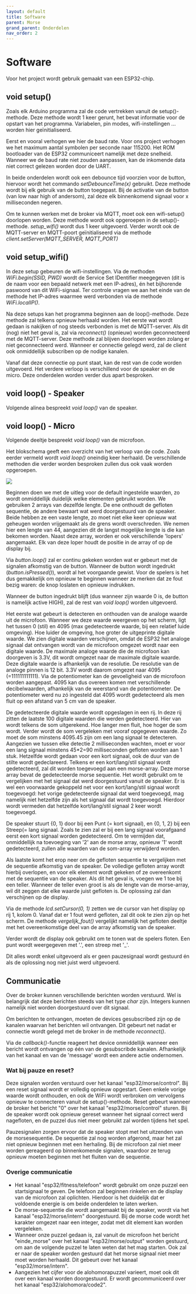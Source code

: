 ```yaml
---
layout: default
title: Software
parent: Morse
grand_parent: Onderdelen
nav_order: 2
---
```


# Software
Voor het project wordt gebruik gemaakt van een ESP32-chip. 

## void setup()
Zoals elk Arduino programma zal de code vertrekken vanuit de setup()-methode. Deze methode wordt 1 keer gerunt, het bevat informatie voor de opstart van het programma. Variabelen, pin modes, wifi-instellingen ... worden hier geïnitialiseerd. 

Eerst en vooral verhogen we hier de baud rate. Voor ons project verhogen we het maximum aantal symbolen per seconde naar 115200. Het ROM bootloader van de ESP32 communiceert namelijk met deze snelheid. Wanneer we de baud rate niet zouden aanpassen, kan de inkomende data niet correct gelezen worden door de UART.

In beide onderdelen wordt ook een debounce tijd voorzien voor de button, hiervoor wordt het commando _setDebounceTime(x)_ gebruikt. Deze methode wordt bij elk gebruik van de button toegepast. Bij de activatie van de button (van low naar high of andersom), zal deze elk binnenkomend signaal voor x milliseconden negeren. 

Om te kunnen werken met de broker via MQTT, moet ook een wifi-setup() doorlopen worden. Deze methode wordt ook opgeroepen in de setup()-methode. _setup_wifi()_ wordt dus 1 keer uitgevoerd. Verder wordt ook de MQTT-server en MQTT-poort geïnitialiseerd via de methode _client.setServer(MQTT_SERVER, MQTT_PORT)_

## void setup_wifi()
In deze setup gebeuren de wifi-instellingen. Via de methoden _WiFi.begin(SSID, PWD)_ wordt de Service Set IDentifier meegegeven (dit is de naam voor een bepaald netwerk met een IP-adres), én het bijhorende paswoord van dit WiFi-signaal. 
Ter controle vragen we aan het einde van de methode het IP-adres waarmee werd verbonden via de methode _WiFi.localIP()_.

Na deze setups kan het programma beginnen aan de loop()-methode. Deze methode zal telkens opnieuw herhaald worden. Het eerste wat wordt gedaan is nakijken of nog steeds verbonden is met de MQTT-server. Als dit (nog) niet het geval is, zal via _reconnect()_ (opnieuw) worden geconnecteerd met de MQTT-server. Deze methode zal blijven doorlopen worden zolang er niet geconnecteerd werd. Wanneer er connectie gelegd werd, zal de client ook onmiddellijk subscriben op de nodige kanalen. 

Vanaf dat deze connectie op punt staat, kan de rest van de code worden uitgevoerd. Het verdere verloop is verschillend voor de speaker en de micro. Deze onderdelen worden verder dus apart besproken.

## void loop() - Speaker
Volgende alinea bespreekt _void loop()_ van de speaker.

## void loop() - Micro
Volgende deeltje bespreekt _void loop()_ van de microfoon.

Het blokschema geeft een overzicht van het verloop van de code. Zoals eerder vermeld wordt _void loop()_ oneindig keer herhaald. De verschillende methoden die verder worden besproken zullen dus ook vaak worden opgeroepen.

![](https://raw.githubusercontent.com/BachMorse/Documentatie/master/BlokschemaCodeMicro.JPG)

Beginnen doen we met de uitleg voor de default ingestelde waarden, zo wordt onmiddellijk duidelijk welke elementen gebruikt worden. We gebruiken 2 arrays van dezelfde lengte. De ene onthoudt de gefloten sequentie, de andere bewaart wat werd doorgestuurd van de speaker. Beide hebben ze een vaste lengte, zo moet niet elke keer opnieuw wat geheugen worden vrijgemaakt als de grens wordt overschreden. We nemen hier een lengte van 44, aangezien dit de langst mogelijke lengte is die kan bekomen worden. Naast deze array, worden er ook verschillende 'lopers' aangemaakt. Elk van deze loper houdt de positie in de array of op de display bij.

Via _button.loop()_ zal er continu gekeken worden wat er gebeurt met de signalen afkomstig van de button. Wanneer de button wordt ingedrukt (_button.isPressed()_), wordt al het voorgaande gewist. Voor de spelers is het dus gemakkelijk om opnieuw te beginnen wanneer ze merken dat ze fout bezig waren: de knop loslaten en opnieuw indrukken.

Wanneer de button ingedrukt blijft (dus wanneer zijn waarde 0 is, de button is namelijk active HIGH), zal de rest van _void loop()_ worden uitgevoerd.

Het eerste wat gebeurt is detecteren en onthouden van de analoge waarde uit de microfoon. Wanneer we deze waarde weergeven op het scherm, ligt het tussen 0 (stil) en 4095 (max gedetecteerde waarde, bij een relatief luide omgeving). Hoe luider de omgeving, hoe groter de uitgeprinte digitale waarde. We zien digitale waarden verschijnen, omdat de ESP32 het analoge signaal dat ontvangen wordt van de microfoon omgezet wordt naar een digitale waarde. De maximale analoge waarde die de microfoon kan doorgeven is 3.3V, dit wordt omgezet naar de maximale digitale waarde. Deze digitale waarde is afhankelijk van de resolutie. De resolutie van de analoge pinnen is 12 bit. 3.3V wordt daarom omgezet naar 4095 (=111111111111).
Via de potentiometer kan de gevoeligheid van de microfoon worden aangepast. 4095 kan dus overeen komen met verschillende decibelwaarden, afhankelijk van de weerstand van de potentiometer. De potentiometer werd nu zó ingesteld dat 4095 wordt gedetecteerd als men fluit op een afstand van 5 cm van de speaker.

De gedetecteerde digitale waarde wordt opgeslagen in een rij. In deze rij zitten de laatste 100 digitale waarden die werden gedetecteerd. Hier van wordt telkens de som uitgerekend. Hoe langer men fluit, hoe hoger de som wordt. Verder wordt de som vergeleken met vooraf opgegeven waarde. Zo moet de som minstens 4095.45 zijn om een lang signaal te detecteren. Aangezien we tussen elke detectie 2 milliseconden wachten, moet er voor een lang signaal minstens 45*2=90 milliseconden gefloten worden aan 1 stuk. Hetzelfde wordt gedaan voor een kort signaal, ook de duur van de stilte wordt gedeclareerd.
Telkens er een kort/lang/stil signaal wordt gedetecteerd, zal dit worden toegevoegd aan een morse-array. Deze morse array bevat de gedetecteerde morse sequentie. Het wordt gebruikt om te vergelijken met het signaal dat werd doorgestuurd vanuit de speaker. Er is wel een voorwaarde gekoppeld net voor een kort/lang/stil signaal wordt toegevoegd: het vorige gedetecteerde signaal dat werd toegevoegd, mag namelijk niet hetzelfde zijn als het signaal dat wordt toegevoegd. Hierdoor wordt vermeden dat hetzelfde kort/lang/stil signaal 2 keer wordt toegevoegd.

De speaker stuurt {0, 1} door bij een Punt (= kort signaal), en {0, 1, 2} bij een Streep(= lang signaal. Zoals te zien zal er bij een lang signaal voorafgaand eerst een kort signaal worden gedetecteerd. Om te vermijden dat, onmiddellijk na toevoeging van '2' aan de morse array, opnieuw '1' wordt gedetecteerd, zullen alle waarden van de som-array verwijderd worden.

Als laatste komt het erop neer om de gefloten sequentie te vergelijken met de sequentie afkomstig van de speaker. De volledige gefloten array wordt hierbij overlopen, en voor elk element wordt gekeken of ze overeenkomt met de sequentie van de speaker. Als dit het geval is, voegen we 1 toe bij een teller. Wanneer de teller even groot is als de lengte van de morse-array, wil dit zeggen dat elke waarde juist gefloten is. De oplossing zal dan verschijnen op de display.

Via de methode _lcd.setCursor(0, 1)_ zetten we de cursor van het display op rij 1, kolom 0. Vanaf dat er 1 fout werd gefloten, zal dit ook te zien zijn op het scherm. De methode _vergelijk_fout()_ vergelijkt namelijk het gefloten deeltje met het overeenkomstige deel van de array afkomstig van de speaker.

Verder wordt de display ook gebruikt om te tonen wat de spelers floten. Een punt wordt weergegeven met '.', een streep met '_'.

Dit alles wordt enkel uitgevoerd als er geen pauzesignaal wordt gestuurd én als de oplossing nog niet juist werd uitgevoerd.

## Communicatie
Over de broker kunnen verschillende berichten worden verstuurd. Wel is belangrijk dat deze berichten steeds van het type _char_ zijn. Integers kunnen namelijk niet worden doorgestuurd over dit signaal.

Om berichten te ontvangen, moeten de devices gesubscribed zijn op de kanalen waarvan het berichten wil ontvangen. Dit gebeurt net nadat er connectie wordt gelegd met de broker in de methode _reconnect()_.

Via de _callback()_-functie reageert het device onmiddellijk wanneer een bericht wordt ontvangen op één van de gesubscribde kanalen. Afhankelijk van het kanaal en van de 'message' wordt een andere actie ondernomen.

### Wat bij pauze en reset?
Deze signalen worden verstuurd over het kanaal "esp32/morse/control".
Bij een reset signaal wordt er volledig opnieuw opgestart. Geen enkele vorige waarde wordt onthouden, en ook de WiFi wordt verbroken om vervolgens opnieuw te connecteren vanuit de setup()-methode. Reset gebeurt wanneer de broker het bericht "0" over het kanaal "esp32/morse/control" sturen. Bij de speaker wordt ook opnieuw gereset wanneer het signaal correct werd nagefloten, en de puzzel dus niet meer gebruikt zal worden tijdens het spel.

Pauzesignalen zorgen ervoor dat de speaker stopt met het uitzenden van de morsesequentie. De sequentie zal nog worden afgerond, maar het zal niet opnieuw beginnen met een herhaling. Bij de microfoon zal niet meer worden gereageerd op binnenkomende signalen, waardoor ze terug opnieuw moeten beginnen met het fluiten van de sequentie.

### Overige communicatie
* Het kanaal "esp32/fitness/telefoon" wordt gebruikt om onze puzzel een startsignaal te geven. De telefoon zal beginnen rinkelen en de display van de microfoon zal oplichten. Hierdoor is het duidelijk dat er voldoende energie is om beide onderdelen te laten werken.
* De morse-sequentie die wordt aangemaakt bij de speaker, wordt via het kanaal "esp32/morse/intern" doorgestuurd. Bij de morse code wordt het karakter omgezet naar een integer, zodat met dit element kan worden vergeleken.
* Wanneer onze puzzel gedaan is, zal vanuit de microfoon het bericht "einde_morse" over het kanaal "esp32/morse/output" worden gestuurd, om aan de volgende puzzel te laten weten dat het mag starten. Ook zal er naar de speaker worden gestuurd dat het morse signaal niet meer moet worden herhaald. Dit gebeurt over het kanaal "esp32/morse/intern".
* Aangezien het cijfer voor de alohomorapuzzel varieert, moet ook dit over een kanaal worden doorgestuurd. Er wordt gecommuniceerd over het kanaal "esp32/alohomora/code2".
